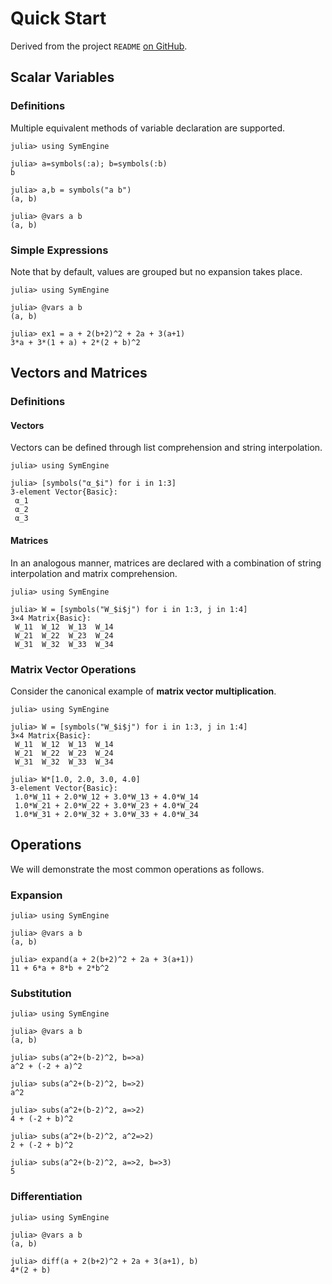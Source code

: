 # Quick Start

Derived from the project `README` [on GitHub](https://github.com/symengine/SymEngine.jl).

## Scalar Variables
### Definitions

Multiple equivalent methods of variable declaration are supported.

```jldoctest
julia> using SymEngine

julia> a=symbols(:a); b=symbols(:b)
b

julia> a,b = symbols("a b")
(a, b)

julia> @vars a b
(a, b)
```

### Simple Expressions
Note that by default, values are grouped but no expansion takes place.

```jldoctest
julia> using SymEngine

julia> @vars a b
(a, b)

julia> ex1 = a + 2(b+2)^2 + 2a + 3(a+1)
3*a + 3*(1 + a) + 2*(2 + b)^2
```


## Vectors and Matrices
### Definitions
#### Vectors
Vectors can be defined through list comprehension and string interpolation.

```jldoctest
julia> using SymEngine

julia> [symbols("α_$i") for i in 1:3]
3-element Vector{Basic}:
 α_1
 α_2
 α_3
```

#### Matrices
In an analogous manner, matrices are declared with a combination of string interpolation and matrix comprehension.

```jldoctest
julia> using SymEngine

julia> W = [symbols("W_$i$j") for i in 1:3, j in 1:4]
3×4 Matrix{Basic}:
 W_11  W_12  W_13  W_14
 W_21  W_22  W_23  W_24
 W_31  W_32  W_33  W_34
```

### Matrix Vector Operations

Consider the canonical example of **matrix vector multiplication**.

```jldoctest
julia> using SymEngine

julia> W = [symbols("W_$i$j") for i in 1:3, j in 1:4]
3×4 Matrix{Basic}:
 W_11  W_12  W_13  W_14
 W_21  W_22  W_23  W_24
 W_31  W_32  W_33  W_34
 
julia> W*[1.0, 2.0, 3.0, 4.0]
3-element Vector{Basic}:
 1.0*W_11 + 2.0*W_12 + 3.0*W_13 + 4.0*W_14
 1.0*W_21 + 2.0*W_22 + 3.0*W_23 + 4.0*W_24
 1.0*W_31 + 2.0*W_32 + 3.0*W_33 + 4.0*W_34
```

## Operations
We will demonstrate the most common operations as follows.
### Expansion
```jldoctest
julia> using SymEngine

julia> @vars a b
(a, b)

julia> expand(a + 2(b+2)^2 + 2a + 3(a+1))
11 + 6*a + 8*b + 2*b^2
```
### Substitution
```jldoctest
julia> using SymEngine

julia> @vars a b
(a, b)

julia> subs(a^2+(b-2)^2, b=>a)
a^2 + (-2 + a)^2

julia> subs(a^2+(b-2)^2, b=>2)
a^2

julia> subs(a^2+(b-2)^2, a=>2)
4 + (-2 + b)^2

julia> subs(a^2+(b-2)^2, a^2=>2)
2 + (-2 + b)^2

julia> subs(a^2+(b-2)^2, a=>2, b=>3)
5
```
### Differentiation
```jldoctest
julia> using SymEngine

julia> @vars a b
(a, b)

julia> diff(a + 2(b+2)^2 + 2a + 3(a+1), b)
4*(2 + b)
```
